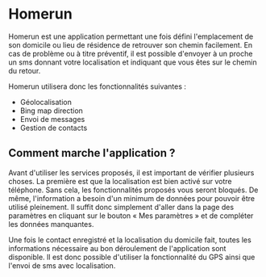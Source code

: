 # Homerun

Homerun est une application permettant une fois défini l'emplacement de son domicile ou lieu de résidence de retrouver son chemin facilement. En cas de problème ou à titre préventif, il est possible d'envoyer à un proche un sms donnant votre localisation et indiquant que vous êtes sur le chemin du retour. 

Homerun utilisera donc les fonctionnalités suivantes :
 * Géolocalisation
 * Bing map direction
 * Envoi de messages
 * Gestion de contacts 

## Comment marche l'application ? 

Avant d'utiliser les services proposés, il est important de vérifier plusieurs choses. La première est que la localisation est bien activé sur votre téléphone. Sans cela, les fonctionnalités proposés vous seront bloqués. De même, l'information a besoin d'un minimum de données pour pouvoir être utilisé pleinement. Il suffit donc simplement d'aller dans la page des paramètres en cliquant sur le bouton « Mes paramètres » et de compléter les données manquantes. 

Une fois le contact enregistré et la localisation du domicile fait, toutes les informations nécessaire au bon déroulement de l'application sont disponible. Il est donc possible d'utiliser la fonctionnalité du GPS ainsi que l'envoi de sms avec localisation.
